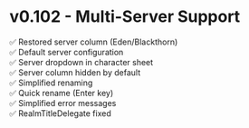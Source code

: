 # v0.102 - Multi-Server Support

✅ Restored server column (Eden/Blackthorn)  
✅ Default server configuration  
✅ Server dropdown in character sheet  
✅ Server column hidden by default  
✅ Simplified renaming  
✅ Quick rename (Enter key)  
✅ Simplified error messages  
✅ RealmTitleDelegate fixed  
